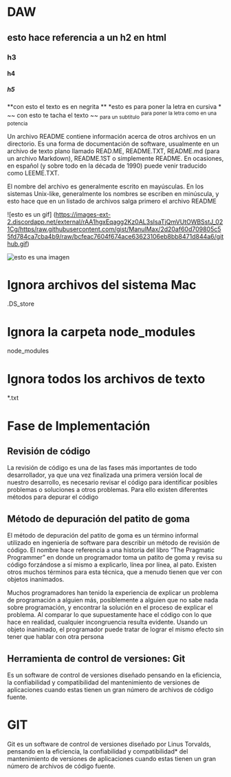 # DAW
 ## esto hace referencia a un h2 en html
 ### h3
 #### h4
 ##### h5
 **con esto el texto es en negrita **
 *esto es para poner la letra en cursiva *
 ~~ con esto te tacha el texto ~~
<sub> para un subtitulo</sub>
<sup> para poner la letra como en una potencia</sup>



Un archivo README contiene información acerca de otros archivos en un directorio. Es una forma de documentación de software, usualmente en un archivo de texto plano llamado READ.ME, README.TXT, README.md (para un archivo Markdown), README.1ST o simplemente README. En ocasiones, en español (y sobre todo en la década de 1990) puede venir traducido como LEEME.TXT.

El nombre del archivo es generalmente escrito en mayúsculas. En los sistemas Unix-like, generalmente los nombres se escriben en minúscula, y esto hace que en un listado de archivos salga primero el archivo README

![esto es un gif] (https://images-ext-2.discordapp.net/external/rAA1hgxEqagg2Kz0AL3sIsaTjQmVUtOWBSstJ_021Cg/https/raw.githubusercontent.com/gist/ManulMax/2d20af60d709805c55fd784ca7cba4b9/raw/bcfeac7604f674ace63623106eb8bb8471d844a6/github.gif)

![esto es una imagen](https://www.google.es/url?sa=i&url=https%3A%2F%2Fcnnespanol.cnn.com%2Ftag%2Fimagenes%2F&psig=AOvVaw0tA-TE_k3Ocxwl12yrB1Ca&ust=1670695846298000&source=images&cd=vfe&ved=0CA8QjRxqFwoTCOiqqZeR7fsCFQAAAAAdAAAAABAE)
 

 # Ignora archivos del sistema Mac 
.DS_store

# Ignora la carpeta node_modules
node_modules

# Ignora todos los archivos de texto
*.txt

# Fase de Implementación
## Revisión de código
La revisión de código es una de las fases más importantes de todo desarrollador, ya que una vez finalizada una primera versión local de nuestro desarrollo, es necesario revisar el código para identificar posibles problemas o soluciones a otros problemas. Para ello existen diferentes métodos para depurar el código

## Método de depuración del patito de goma
El método de depuración del patito de goma es un término informal utilizado en ingeniería de software para describir un método de revisión de código. El nombre hace referencia a una historia del libro “The Pragmatic Programmer” en donde un programador toma un patito de goma y revisa su código forzándose a sí mismo a explicarlo, línea por línea, al pato. Existen otros muchos términos para esta técnica, que a menudo tienen que ver con objetos inanimados.

 Muchos programadores han tenido la experiencia de explicar un problema de programación a alguien más, posiblemente a alguien que no sabe nada sobre programación, y encontrar la solución en el proceso de explicar el problema. Al comparar lo que supuestamente hace el código con lo que hace en realidad, cualquier incongruencia resulta evidente. Usando un objeto inanimado, el programador puede tratar de lograr el mismo efecto sin tener que hablar con otra persona

## Herramienta de control de versiones: Git
Es un software de control de versiones diseñado pensando en la eficiencia, la confiabilidad y compatibilidad del mantenimiento de versiones de aplicaciones cuando estas tienen un gran número de archivos de código fuente.

# GIT
Git es un software de control de versiones diseñado por Linus Torvalds, pensando en la eficiencia, la confiabilidad y compatibilidad* del mantenimiento de versiones de aplicaciones cuando estas tienen un gran número de archivos de código fuente.